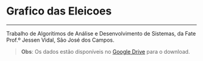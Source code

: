 # Grafico das Eleicoes
---
Trabalho de Algorítimos de Análise e Desenvolvimento de Sistemas, da Fate Prof.º Jessen Vidal, São José dos Campos.

> **Obs**: Os dados estão disponíveis no [Google Drive](https://drive.google.com/drive/folders/1l0VWbXVraiABgSfH__MjIB1YjpWqO6mL?usp=sharing) para o download.
